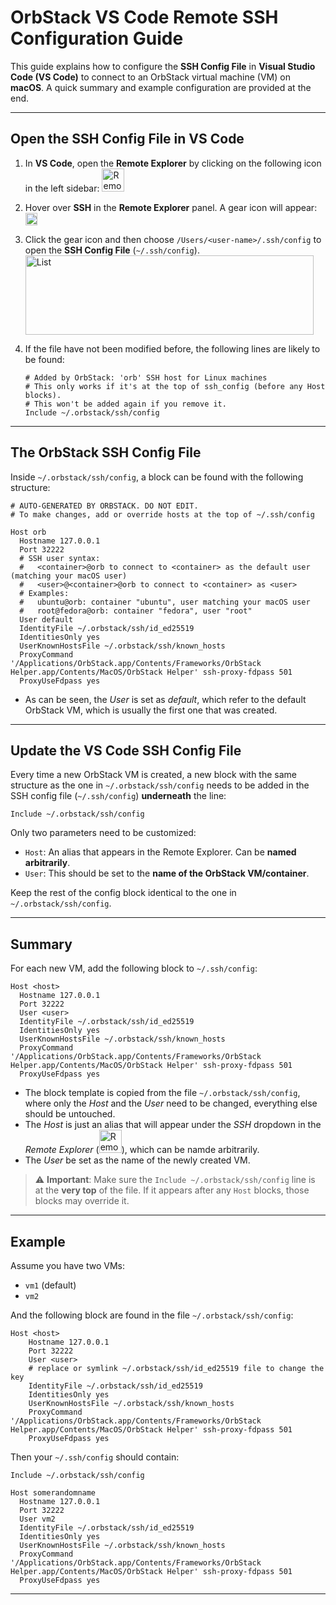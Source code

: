 # OrbStack VS Code Remote SSH Configuration Guide

This guide explains how to configure the **SSH Config File** in **Visual Studio Code (VS Code)** to connect to an OrbStack virtual machine (VM) on **macOS**. A quick summary and example configuration are provided at the end.

---

## Open the SSH Config File in VS Code

1. In **VS Code**, open the **Remote Explorer** by clicking on the following icon in the left sidebar: <img width="36" height="37" alt="Remote Explorer Icon" src="https://github.com/user-attachments/assets/e1be8463-85ab-4dca-a73f-1db182122ae6" />



2. Hover over **SSH** in the **Remote Explorer** panel. A gear icon will appear: <img width="19" height="20" alt="SSH Gear Icon" src="https://github.com/user-attachments/assets/2f967bd9-665f-45ed-bb1b-992b1bd1a2ed" />



3. Click the gear icon and then choose `/Users/<user-name>/.ssh/config` to open the **SSH Config File** (`~/.ssh/config`).
   <img width="461" height="127" alt="List" src="https://github.com/user-attachments/assets/a8d4e8b3-413c-4e6f-8625-1fa5ac7c9ef2" />



5. If the file have not been modified before, the following lines are likely to be found:

   ```ssh
   # Added by OrbStack: 'orb' SSH host for Linux machines
   # This only works if it's at the top of ssh_config (before any Host blocks).
   # This won't be added again if you remove it.
   Include ~/.orbstack/ssh/config
   ```

---

## The OrbStack SSH Config File

Inside `~/.orbstack/ssh/config`, a block can be found with the following structure:

```ssh
# AUTO-GENERATED BY ORBSTACK. DO NOT EDIT.
# To make changes, add or override hosts at the top of ~/.ssh/config

Host orb
  Hostname 127.0.0.1
  Port 32222
  # SSH user syntax:
  #   <container>@orb to connect to <container> as the default user (matching your macOS user)
  #   <user>@<container>@orb to connect to <container> as <user>
  # Examples:
  #   ubuntu@orb: container "ubuntu", user matching your macOS user
  #   root@fedora@orb: container "fedora", user "root"
  User default
  IdentityFile ~/.orbstack/ssh/id_ed25519
  IdentitiesOnly yes
  UserKnownHostsFile ~/.orbstack/ssh/known_hosts
  ProxyCommand '/Applications/OrbStack.app/Contents/Frameworks/OrbStack Helper.app/Contents/MacOS/OrbStack Helper' ssh-proxy-fdpass 501
  ProxyUseFdpass yes
```
- As can be seen, the _User_ is set as _default_, which refer to the default OrbStack VM, which is usually the first one that was created.
---

## Update the VS Code SSH Config File

Every time a new OrbStack VM is created, a new block with the same structure as the one in `~/.orbstack/ssh/config` needs to be added in the SSH config file (`~/.ssh/config`) **underneath** the line:

```ssh
Include ~/.orbstack/ssh/config
```

Only two parameters need to be customized:

- `Host`: An alias that appears in the Remote Explorer. Can be **named arbitrarily**.
- `User`: This should be set to the **name of the OrbStack VM/container**.

Keep the rest of the config block identical to the one in `~/.orbstack/ssh/config`.

---

## Summary

For each new VM, add the following block to `~/.ssh/config`:

```ssh
Host <host>
  Hostname 127.0.0.1
  Port 32222
  User <user>
  IdentityFile ~/.orbstack/ssh/id_ed25519
  IdentitiesOnly yes
  UserKnownHostsFile ~/.orbstack/ssh/known_hosts
  ProxyCommand '/Applications/OrbStack.app/Contents/Frameworks/OrbStack Helper.app/Contents/MacOS/OrbStack Helper' ssh-proxy-fdpass 501
  ProxyUseFdpass yes
```
- The block template is copied from the file `~/.orbstack/ssh/config`, where only the _Host_ and the _User_ need to be changed, everything else should be untouched.
- The _Host_ is just an alias that will appear under the _SSH_ dropdown in the _Remote Explorer_ (<img width="36" height="37" alt="Remote-Explorer-Icon" src="https://github.com/user-attachments/assets/e1be8463-85ab-4dca-a73f-1db182122ae6" />), which can be namde arbitrarily.
- The _User_ be set as the name of the newly created VM.


> ⚠️ **Important**: Make sure the `Include ~/.orbstack/ssh/config` line is at the **very top** of the file. If it appears after any `Host` blocks, those blocks may override it.

---

## Example

Assume you have two VMs:

- `vm1` (default)
- `vm2`
  
And the following block are found in the file `~/.orbstack/ssh/config`:
```ssh
Host <host>
    Hostname 127.0.0.1
    Port 32222
    User <user>
    # replace or symlink ~/.orbstack/ssh/id_ed25519 file to change the key
    IdentityFile ~/.orbstack/ssh/id_ed25519
    IdentitiesOnly yes
    UserKnownHostsFile ~/.orbstack/ssh/known_hosts
    ProxyCommand '/Applications/OrbStack.app/Contents/Frameworks/OrbStack Helper.app/Contents/MacOS/OrbStack Helper' ssh-proxy-fdpass 501
    ProxyUseFdpass yes
  ```
Then your `~/.ssh/config` should contain:

```ssh
Include ~/.orbstack/ssh/config

Host somerandomname
  Hostname 127.0.0.1
  Port 32222
  User vm2
  IdentityFile ~/.orbstack/ssh/id_ed25519
  IdentitiesOnly yes
  UserKnownHostsFile ~/.orbstack/ssh/known_hosts
  ProxyCommand '/Applications/OrbStack.app/Contents/Frameworks/OrbStack Helper.app/Contents/MacOS/OrbStack Helper' ssh-proxy-fdpass 501
  ProxyUseFdpass yes
```

---
